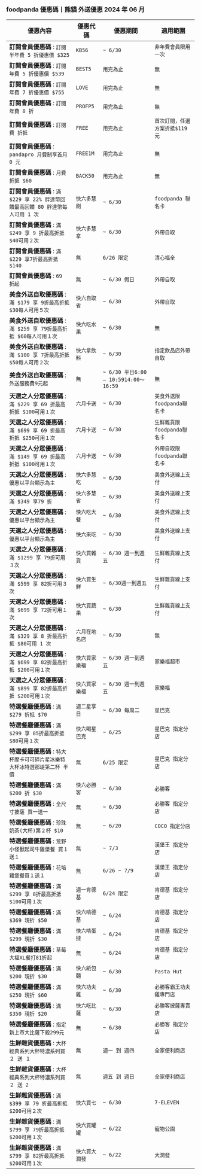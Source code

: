 
### foodpanda 優惠碼丨熊貓 外送優惠 2024 年 06 月
| 優惠內容 | 優惠代碼 | 優惠期間 | 適用範圍 |
| --- | --- | --- | --- |
|**訂閱會員優惠碼** : ```訂閱 半年費 5 折優惠價 $325```|```KB56```|```~ 6/30```|```非年費會員限用一次```|
|**訂閱會員優惠碼** : ```訂閱 年費 5 折優惠價 $539```|```BEST5```|```用完為止```|```無```|
|**訂閱會員優惠碼** : ```訂閱 年費 7 折優惠價 $755```|```LOVE```|```用完為止```|```無```|
|**訂閱會員優惠碼** : ```訂閱 年費 8 折```|```PROFP5```|```用完為止```|```無```|
|**訂閱會員優惠碼** : ```訂閱費 折抵```|```FREE```|```用完為止```|```首次訂閱，任選方案折抵$119元```|
|**訂閱會員優惠碼** : ```pandapro 月費制享首月 0 元```|```FREE1M```|```用完為止```|```無```|
|**訂閱會員優惠碼** : ```月費 折抵 $60```|```BACK50```|```用完為止```|```無```|
|**訂閱會員優惠碼** : ```滿 $229 享 22% 胖達幣回饋最高回饋 80 胖達幣每人可用 1 次```|```快六多慧刷```|```~ 6/30```|```foodpanda 聯名卡```|
|**訂閱會員優惠碼** : ```滿 $249 享 9 折最高折抵 $40可用２次```|```快六多慧拿```|```~ 6/30```|```外帶自取```|
|**訂閱會員優惠碼** : ```滿 $229 享7折最高折抵 $140```|```無```|```6/26 限定```|```清心福全```|
|**訂閱會員優惠碼** : ```69 折起```|```無```|```~ 6/30 假日```|```外帶自取```|
|**美食外送自取優惠碼** : ```滿 $179 享 9折最高折抵 $30每人可用５次```|```快六自取省```|```~ 6/30```|```外帶自取```|
|**美食外送自取優惠碼** : ```滿 $259 享 79折最高折抵 $60每人可用１次```|```快六吃水果```|```~ 6/30```|```無```|
|**美食外送自取優惠碼** : ```滿 $100 享 7折最高折抵 $50每人可用２次```|```快六拿飲料```|```~ 6/30```|```指定飲品店外帶自取```|
|**美食外送自取優惠碼** : ```外送服務費9元起```|```無```|```~ 6/30 平日6:00 – 10:5914:00～16:59```|```無```|
|**天選之人分眾優惠碼** : ```滿 $229 享 69 折最高折抵 $100可用１次```|```六月卡送```|```~ 6/30```|```美食外送限foodpanda聯名卡```|
|**天選之人分眾優惠碼** : ```滿 $699 享 69 折最高折抵 $250可用１次```|```六月卡送```|```~ 6/30```|```生鮮雜貨限foodpanda聯名卡```|
|**天選之人分眾優惠碼** : ```滿 $149 享 69 折最高折抵 $100可用１次```|```六月卡送```|```~ 6/30```|```外帶自取限foodpanda聯名卡```|
|**天選之人分眾優惠碼** : ```優惠以平台顯示為主```|```快六多慧吃```|```~ 6/30```|```美食外送線上支付```|
|**天選之人分眾優惠碼** : ```滿 $349 享79 折```|```快六多慧省```|```~ 6/30```|```美食外送線上支付```|
|**天選之人分眾優惠碼** : ```優惠以平台顯示為主```|```快六吃大餐```|```~ 6/30```|```美食外送線上支付```|
|**天選之人分眾優惠碼** : ```優惠以平台顯示為主```|```快六來吃```|```~ 6/30```|```美食外送線上支付```|
|**天選之人分眾優惠碼** : ```滿 $1299 享 79折可用３次```|```快六買雜貨```|```~ 6/30 週一到週五```|```生鮮雜貨線上支付```|
|**天選之人分眾優惠碼** : ```滿 $599 享 82折可用３次```|```快六買生鮮```|```~ 6/30週一到週五```|```生鮮雜貨線上支付```|
|**天選之人分眾優惠碼** : ```滿 $699 享 72折可用１次```|```快六買蔬果```|```~ 6/30```|```生鮮雜貨線上支付```|
|**天選之人分眾優惠碼** : ```滿 $329 享 8 折最高折抵 $80可用 1 次```|```六月在地名店```|```~ 6/30```|```無```|
|**天選之人分眾優惠碼** : ```滿 $699 享 82折最高折抵 $200可用１次```|```快六買家樂福```|```~ 6/30 週一到週五```|```家樂福超市```|
|**天選之人分眾優惠碼** : ```滿 $899 享 82折最高折抵 $200可用１次```|```快六買家樂福```|```~ 6/30 週一到週五```|```家樂福```|
|**特選餐廳優惠碼** : ```滿 $279 折抵 $70```|```週二星享日```|```~ 6/30 每周二```|```星巴克```|
|**特選餐廳優惠碼** : ```滿 $299 享 85折最高折抵 $80可用１次```|```快六喝星巴克```|```~ 6/25```|```星巴克 指定分店```|
|**特選餐廳優惠碼** : ```特大杯摩卡可可碎片星冰樂特大杯冰特選那堤第二杯 半價```|```無```|```6/25 限定```|```星巴克 指定分店```|
|**特選餐廳優惠碼** : ```滿 $200 折 $30```|```快六必勝客```|```~ 6/30```|```必勝客```|
|**特選餐廳優惠碼** : ```全尺寸披薩 買一送一```|```無```|```~ 6/30```|```必勝客 指定分店```|
|**特選餐廳優惠碼** : ```珍珠奶茶(大杯)第２杯 $10```|```無```|```~ 6/20```|```COCO 指定分店```|
|**特選餐廳優惠碼** : ```荒野小怪獸起司牛雞堡餐 買１送１```|```無```|```~ 7/3```|```漢堡王 指定分店```|
|**特選餐廳優惠碼** : ```花培雞堡餐買１送１```|```無```|```6/26 ~ 7/9```|```漢堡王 指定分店```|
|**特選餐廳優惠碼** : ```滿 $299 享 8折最高折抵 $100可用１次```|```週一肯德基```|```6/24 限定```|```肯德基 指定分店```|
|**特選餐廳優惠碼** : ```滿 $369 現折 $50```|```快六啃德基```|```~ 6/24```|```肯德基 指定分店```|
|**特選餐廳優惠碼** : ```滿 $299 現折 $30```|```快六啃蛋撻```|```~ 6/24```|```肯德基 指定分店```|
|**特選餐廳優惠碼** : ```草莓大福XL餐打81折起```|```無```|```~ 6/24```|```肯德基 指定分店```|
|**特選餐廳優惠碼** : ```滿 $200 現折 $30```|```快六紙包麵```|```~ 6/30```|```Pasta Hut```|
|**特選餐廳優惠碼** : ```滿 $250 現折 $60```|```快六功夫雞```|```~ 6/30```|```必勝客霸王功夫雞專門店```|
|**特選餐廳優惠碼** : ```滿 $350 現折 $20```|```快六吃比薩```|```~ 6/30```|```必勝客披薩專賣店```|
|**特選餐廳優惠碼** : ```指定新上市大比薩下殺299元```|```無```|```~ 6/30```|```必勝客 指定分店```|
|**生鮮雜貨優惠碼** : ```大杯經典系列大杯特濃系列買 ２ 送 １```|```無```|```週一 到 週四```|```全家便利商店```|
|**生鮮雜貨優惠碼** : ```大杯經典系列大杯特濃系列買 ２ 送 2```|```無```|```週五 到 週日```|```全家便利商店```|
|**生鮮雜貨優惠碼** : ```滿 $399 享 79 折最高折抵 $200可用２次```|```快六買七```|```~ 6/30```|```7-ELEVEN```|
|**生鮮雜貨優惠碼** : ```滿 $799 享 79折最高折抵 $200可用１次```|```快六買罐罐```|```~ 6/22```|```寵物公園```|
|**生鮮雜貨優惠碼** : ```滿 $799 享 82折最高折抵 $200可用１次```|```快六買大潤發```|```~ 6/22```|```大潤發```|
